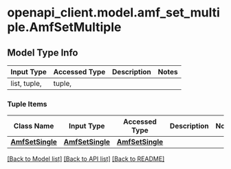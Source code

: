 # openapi_client.model.amf_set_multiple.AmfSetMultiple

## Model Type Info
Input Type | Accessed Type | Description | Notes
------------ | ------------- | ------------- | -------------
list, tuple,  | tuple,  |  | 

### Tuple Items
Class Name | Input Type | Accessed Type | Description | Notes
------------- | ------------- | ------------- | ------------- | -------------
[**AmfSetSingle**](AmfSetSingle.md) | [**AmfSetSingle**](AmfSetSingle.md) | [**AmfSetSingle**](AmfSetSingle.md) |  | 

[[Back to Model list]](../../README.md#documentation-for-models) [[Back to API list]](../../README.md#documentation-for-api-endpoints) [[Back to README]](../../README.md)

